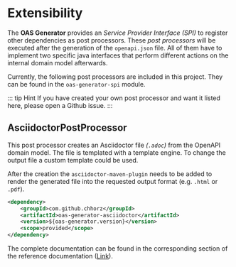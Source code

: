 # Extensibility

The **OAS Generator** provides an _Service Provider Interface (SPI)_ to register other dependencies as post processors.
These *post processors* will be executed after the generation of the `openapi.json` file.
All of them have to implement two specific java interfaces that perform different actions on the internal domain model afterwards.

Currently, the following post processors are included in this project.
They can be found in the `oas-generator-spi` module.

::: tip Hint
If you have created your own post processor and want it listed here, please open a Github issue.
:::

## AsciidoctorPostProcessor
This post processor creates an Asciidoctor file _(`.adoc`)_ from the OpenAPI domain model.
The file is templated with a template engine.
To change the output file a custom template could be used.

After the creation the `asciidoctor-maven-plugin` needs to be added to render the generated file into the requested output format (e.g. `.html` or `.pdf`).

``` xml
<dependency>
    <groupId>com.github.chhorz</groupId>
    <artifactId>oas-generator-asciidoctor</artifactId>
    <version>${oas-generator.version}</version>
    <scope>provided</scope>
</dependency>
```
The complete documentation can be found in the corresponding section of the reference documentation ([Link](https://chhorz.github.io/oas-generator/docs/latest/oas-generator.html#_asciidoctorpostprocessor)).
